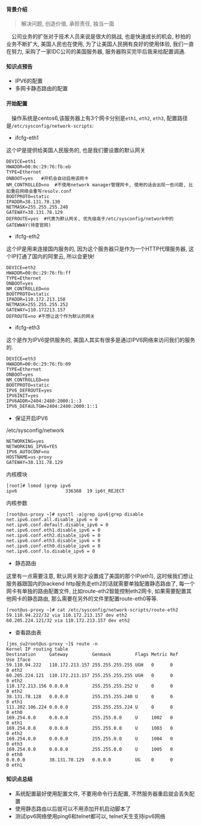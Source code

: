 #### 背景介绍

> 解决问题, 创造价值, 承担责任, 独当一面
 
&emsp;公司业务的扩张对于技术人员来说是很大的挑战, 也是快速成长的机会, 秒拍的业务不断扩大, 美国人民也在使用, 为了让美国人民拥有良好的使用体验, 我们一直在努力, 采购了一家IDC公司的美国服务器, 服务器购买完毕后我来给配置调通.

#### 知识点预告

* IPV6的配置
* 多网卡静态路由的配置


#### 开始配置

&emsp;操作系统是centos6,该服务器上有3个网卡分别是`eth1`, `eth2`, `eth3`, 配置路径是`/etc/sysconfig/network-scripts`:

* ifcfg-eth1

这个IP是提供给美国人民服务的, 也是我们要设置的默认网关

```
DEVICE=eth1
HWADDR=00:0c:29:76:fb:eb
TYPE=Ethernet
ONBOOT=yes   #开机会自动启用该网卡
NM_CONTROLLED=no  #不使用network manager管理网卡, 使用的话会出现一些问题, 比如重启网络会重写resolv.conf
BOOTPROTO=static
IPADDR=38.131.78.130
NETMASK=255.255.255.240
GATEWAY=38.131.78.129
DEFROUTE=yes  #代表为默认网关, 优先级高于/etc/sysconfig/network中的GATEWWAY(待查官网)
```

* ifcfg-eth2

这个IP是用来连接国内服务的, 因为这个服务器只是作为一个HTTP代理服务器, 这个IP打通了国内的阿里云, 所以会更快!

```
DEVICE=eth2
HWADDR=00:0c:29:76:fb:ff
TYPE=Ethernet
ONBOOT=yes
NM_CONTROLLED=no
BOOTPROTO=static
IPADDR=110.172.213.158
NETMASK=255.255.255.252
GATEWAY=110.172213.157
DEFROUTE=no #不想让这个作为默认的网关
```

* ifcfg-eth3

这个是作为IPV6提供服务的, 美国人其实有很多是通过IPV6网络来访问我们的服务的.

```
DEVICE=eth3
HWADDR=00:0c:29:76:fb:09
TYPE=Ethernet
ONBOOT=yes
NM_CONTROLLED=no
BOOTPROTO=static
IPV6_DEFROUTE=yes
IPV6INIT=yes
IPV6ADDR=2404:2480:2000:1::3
IPV6_DEFAULTGW=2404:2480:2000:1::1
```

* 保证开启IPV6

/etc/sysconfig/network

```
NETWORKING=yes
NETWORKING_IPV6=YES
IPV6_AUTOCONF=no
HOSTNAME=us-proxy
GATEWAY=38.131.78.129
```

内核模块

```
[root]# lsmod |grep ipv6
ipv6                  336368  19 ip6t_REJECT
```

内核参数

```
[root@us-proxy ~]# sysctl -a|grep ipv6|grep disable
net.ipv6.conf.all.disable_ipv6 = 0
net.ipv6.conf.default.disable_ipv6 = 0
net.ipv6.conf.eth1.disable_ipv6 = 0
net.ipv6.conf.eth2.disable_ipv6 = 0
net.ipv6.conf.eth3.disable_ipv6 = 0
net.ipv6.conf.eth0.disable_ipv6 = 0
net.ipv6.conf.lo.disable_ipv6 = 0
```

* 静态路由

这里有一点需要注意, 默认网关刚才设置成了美国的那个IP(eth1), 这时候我们想让服务器跟国内的backend http服务走eth2的话就需要单独配置静态路由了, 每一个网卡有单独的路由配置文件, 比如route-eth2智能控制eth2网卡, 如果需要配置其他网卡的静态路由, 那么需要在另外的文件里配置route-eth0等等.

```
[root@us-proxy ~]# cat /etc/sysconfig/network-scripts/route-eth2
59.110.94.222/32 via 110.172.213.157 dev eth2
60.205.224.121/32 via 110.172.213.157 dev eth2
```


* 查看路由表

```
[jms_su2root@us-proxy ~]$ route -n
Kernel IP routing table
Destination     Gateway         Genmask         Flags Metric Ref    Use Iface
59.110.94.222   110.172.213.157 255.255.255.255 UGH   0      0        0 eth2
60.205.224.121  110.172.213.157 255.255.255.255 UGH   0      0        0 eth2
110.172.213.156 0.0.0.0         255.255.255.252 U     0      0        0 eth2
38.131.78.128   0.0.0.0         255.255.255.240 U     0      0        0 eth1
111.202.106.224 0.0.0.0         255.255.255.224 U     0      0        0 eth0
169.254.0.0     0.0.0.0         255.255.0.0     U     1002   0        0 eth1
169.254.0.0     0.0.0.0         255.255.0.0     U     1003   0        0 eth2
169.254.0.0     0.0.0.0         255.255.0.0     U     1004   0        0 eth3
169.254.0.0     0.0.0.0         255.255.0.0     U     1005   0        0 eth0
0.0.0.0         38.131.78.129   0.0.0.0         UG    0      0        0 eth1
```




#### 知识点总结

* 系统配置最好使用配置文件, 不要用命令行去配置, 不然服务器重启就会丢失配置
* 使用静态路由以后就可以不用添加开机启动脚本了
* 测试ipv6网络使用ping6和telnet都可以, telnet天生支持ipv6网络